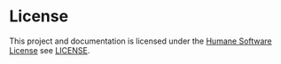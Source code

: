 # License

This project and documentation is licensed under the [Humane Software License](https://github.com/StrangeGirlMurph/The-Humane-Software-License) see [LICENSE](https://github.com/StrangeGirlMurph/obsidian-wikipedia-search/blob/master/LICENSE).
